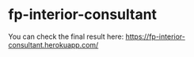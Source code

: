 # fp-interior-consultant
You can check the final result here: https://fp-interior-consultant.herokuapp.com/
